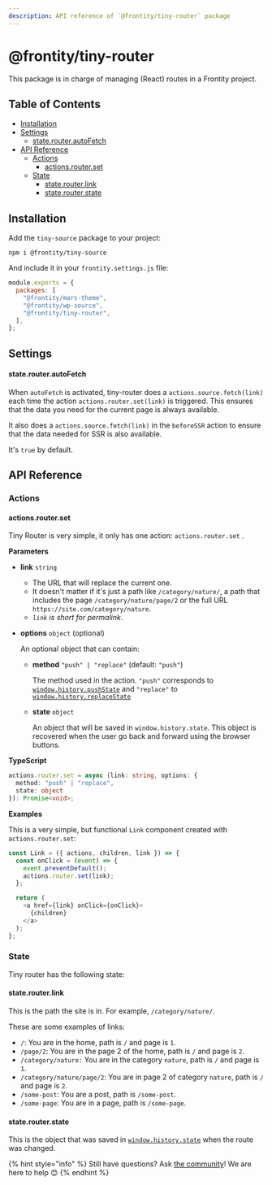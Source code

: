 ```yaml
---
description: API reference of `@frontity/tiny-router` package
---
```

# @frontity/tiny-router

This package is in charge of managing (React) routes in a Frontity project.

## Table of Contents

<!-- toc -->

- [Installation](#installation)
- [Settings](#settings)
    + [state.router.autoFetch](#state-router-autofetch)
- [API Reference](#api-reference)
  * [Actions](#actions)
    + [actions.router.set](#actions-router-set)
  * [State](#state)
    + [state.router.link](#state-router-link)
    + [state.router.state](#state-router-state)

<!-- tocstop -->

## Installation

Add the `tiny-source` package to your project:

```text
npm i @frontity/tiny-source
```

And include it in your `frontity.settings.js` file:

```javascript
module.exports = {
  packages: [
    "@frontity/mars-theme",
    "@frontity/wp-source",
    "@frontity/tiny-router",
  ],
};
```

## Settings

#### state.router.autoFetch

When `autoFetch` is activated, tiny-router does a `actions.source.fetch(link)` each time the action `actions.router.set(link)` is triggered. This ensures that the data you need for the current page is always available.

It also does a `actions.source.fetch(link)` in the `beforeSSR` action to ensure that the data needed for SSR is also available.

It's `true` by default.

## API Reference

### Actions

#### actions.router.set

Tiny Router is very simple, it only has one action: `actions.router.set` .

**Parameters**

* **link** `string`
  * The URL that will replace the current one.
  * It doesn't matter if it's just a path like `/category/nature/`, a path that includes the page `/category/nature/page/2` or the full URL `https://site.com/category/nature`.
  * _`link` is short for permalink_.
* **options** `object` \(optional\)

  An optional object that can contain:

  * **method** `"push" | "replace"` \(default: `"push"`\)

    The method used in the action. `"push"` corresponds to [`window.history.pushState`](https://developer.mozilla.org/en-US/docs/Web/API/History/pushState) and `"replace"` to [`window.history.replaceState`](https://developer.mozilla.org/en-US/docs/Web/API/History/replaceState)

  * **state** `object`

    An object that will be saved in `window.history.state`. This object is recovered when the user go back and forward using the browser buttons.

**TypeScript**

```typescript
actions.router.set = async (link: string, options: {
  method: "push" | "replace",
  state: object
}): Promise<void>;
```

**Examples**

This is a very simple, but functional `Link` component created with `actions.router.set`:

```javascript
const Link = ({ actions, children, link }) => {
  const onClick = (event) => {
    event.preventDefault();
    actions.router.set(link);
  };

  return (
    <a href={link} onClick={onClick}>
      {children}
    </a>
  );
};
```


### State

Tiny router has the following state:

#### state.router.link

This is the path the site is in. For example, `/category/nature/`.

These are some examples of links:

* `/`: You are in the home, path is `/` and page is `1`.
* `/page/2`: You are in the page 2 of the home, path is `/` and page is `2`.
* `/category/nature:` You are in the category `nature`, path is `/` and page is `1`.
* `/category/nature/page/2`: You are in page 2 of category `nature`, path is `/` and page is `2`.
* `/some-post`: You are a post, path is `/some-post`.
* `/some-page`: You are in a page, path is `/some-page`.

#### state.router.state

This is the object that was saved in [`window.history.state`](https://developer.mozilla.org/en-US/docs/Web/API/History/state) when the route was changed.


{% hint style="info" %}
Still have questions? Ask [the community](https://community.frontity.org/)! We are here to help 😊
{% endhint %}




